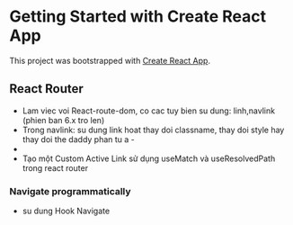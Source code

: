 # Getting Started with Create React App

This project was bootstrapped with [Create React App](https://github.com/facebook/create-react-app).

## React Router

- Lam viec voi React-route-dom, co cac tuy bien su dung: linh,navlink (phien ban 6.x tro len)
- Trong navlink: su dung link hoat thay doi classname, thay doi style hay thay doi the daddy phan tu a - <li><a></li>
- Tạo một Custom Active Link sử dụng useMatch và useResolvedPath trong react router

### Navigate programmatically

- su dung Hook Navigate
